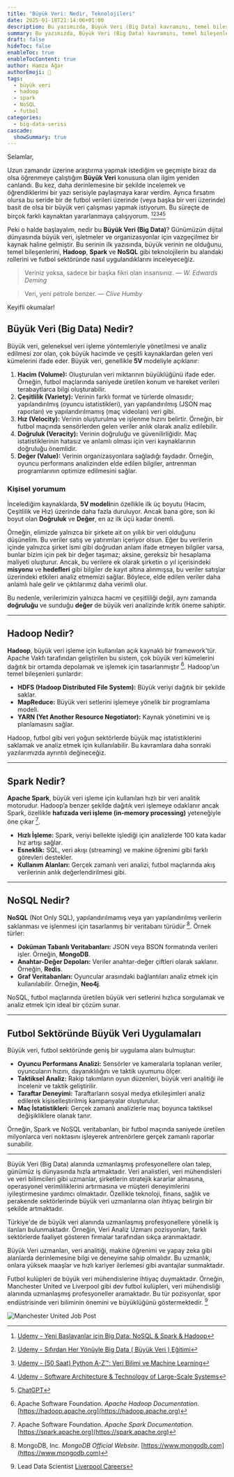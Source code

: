 ```yaml
---
title: "Büyük Veri: Nedir, Teknolojileri"
date: 2025-01-18T21:14:06+01:00
description: Bu yazımızda, Büyük Veri (Big Data) kavramını, temel bileşenlerini ve teknolojilerini ele alıyoruz. Hadoop, Spark ve NoSQL gibi araçların bu alandaki rolünü açıklayarak, futbol sektörü gibi örneklerle kullanım alanlarına değiniyoruz. 
summary: Bu yazımızda, Büyük Veri (Big Data) kavramını, temel bileşenlerini ve teknolojilerini ele alıyoruz. Hadoop, Spark ve NoSQL gibi araçların bu alandaki rolünü açıklayarak, futbol sektörü gibi örneklerle kullanım alanlarına değiniyoruz. 
draft: false
hideToc: false
enableToc: true
enableTocContent: true
author: Hamza Ağar
authorEmoji: 🤖
tags:
  - büyük veri
  - hadoop
  - spark
  - NoSQL
  - futbol
categories:
  - big-data-serisi
cascade:
  showSummary: true
---
```


Selamlar,  

Uzun zamandır üzerine araştırma yapmak istediğim ve geçmişte biraz da olsa öğrenmeye çalıştığım **Büyük Veri** konusuna olan ilgim yeniden canlandı. Bu kez, daha derinlemesine bir şekilde incelemek ve öğrendiklerimi bir yazı serisiyle paylaşmaya karar verdim. Ayrıca fırsatım olursa bu seride bir de futbol verileri üzerinde (veya başka bir veri üzerinde) basit de olsa bir büyük veri çalışması yapmak istiyorum. Bu süreçte de birçok farklı kaynaktan yararlanmaya çalışıyorum. [^1][^2][^3][^4][^5]

Peki o halde başlayalım, nedir bu **Büyük Veri (Big Data)**? Günümüzün dijital dünyasında büyük veri, işletmeler ve organizasyonlar için vazgeçilmez bir kaynak haline gelmiştir. Bu serinin ilk yazısında, büyük verinin ne olduğunu, temel bileşenlerini, **Hadoop**, **Spark** ve **NoSQL** gibi teknolojilerin bu alandaki rollerini ve futbol sektöründe nasıl uygulandıklarını inceleyeceğiz.

> Veriniz yoksa, sadece bir başka fikri olan insansınız.
> — <cite>W. Edwards Deming</cite>

> Veri, yeni petrole benzer.
> — <cite>Clive Humby</cite>

Keyifli okumalar!

## Büyük Veri (Big Data) Nedir?

Büyük veri, geleneksel veri işleme yöntemleriyle yönetilmesi ve analiz edilmesi zor olan, çok büyük hacimde ve çeşitli kaynaklardan gelen veri kümelerini ifade eder. Büyük veri, genellikle **5V** modeliyle açıklanır:

1. **Hacim (Volume):** Oluşturulan veri miktarının büyüklüğünü ifade eder. Örneğin, futbol maçlarında saniyede üretilen konum ve hareket verileri terabaytlarca bilgi oluşturabilir.
2. **Çeşitlilik (Variety):** Verinin farklı format ve türlerde olmasıdır; yapılandırılmış (oyuncu istatistikleri), yarı yapılandırılmış (JSON maç raporları) ve yapılandırılmamış (maç videoları) veri gibi.
3. **Hız (Velocity):** Verinin oluşturulma ve işlenme hızını belirtir. Örneğin, bir futbol maçında sensörlerden gelen veriler anlık olarak analiz edilebilir.
4. **Doğruluk (Veracity):** Verinin doğruluğu ve güvenilirliğidir. Maç istatistiklerinin hatasız ve anlamlı olması için veri kaynaklarının doğruluğu önemlidir.
5. **Değer (Value):** Verinin organizasyonlara sağladığı faydadır. Örneğin, oyuncu performans analizinden elde edilen bilgiler, antrenman programlarının optimize edilmesini sağlar.

### Kişisel yorumum

İncelediğim kaynaklarda, **5V modeli**nin özellikle ilk üç boyutu (Hacim, Çeşitlilik ve Hız) üzerinde daha fazla duruluyor. Ancak bana göre, son iki boyut olan **Doğruluk** ve **Değer**, en az ilk üçü kadar önemli.  

Örneğin, elimizde yalnızca bir şirkete ait on yıllık bir veri olduğunu düşünelim. Bu veriler satış ve yatırımları içeriyor olsun. Eğer bu verilerin içinde yalnızca şirket ismi gibi doğrudan anlam ifade etmeyen bilgiler varsa, bunlar bizim için pek bir değer taşımaz; aksine, gereksiz bir hesaplama maliyeti oluşturur. Ancak, bu verilere ek olarak şirketin o yıl içerisindeki **misyonu** ve **hedefleri** gibi bilgiler de kayıt altına alınmışsa, bu veriler satışlar üzerindeki etkileri analiz etmemizi sağlar. Böylece, elde edilen veriler daha anlamlı hale gelir ve çıktılarımız daha verimli olur.

Bu nedenle, verilerimizin yalnızca hacmi ve çeşitliliği değil, aynı zamanda **doğruluğu** ve sunduğu **değer** de büyük veri analizinde kritik öneme sahiptir.

---

## Hadoop Nedir?

**Hadoop**, büyük veri işleme için kullanılan açık kaynaklı bir framework'tür. Apache Vakfı tarafından geliştirilen bu sistem, çok büyük veri kümelerini dağıtık bir ortamda depolamak ve işlemek için tasarlanmıştır [^6]. Hadoop'un temel bileşenleri şunlardır:

- **HDFS (Hadoop Distributed File System):** Büyük veriyi dağıtık bir şekilde saklar.
- **MapReduce:** Büyük veri setlerini işlemeye yönelik bir programlama modeli.
- **YARN (Yet Another Resource Negotiator):** Kaynak yönetimini ve iş planlamasını sağlar.

Hadoop, futbol gibi veri yoğun sektörlerde büyük maç istatistiklerini saklamak ve analiz etmek için kullanılabilir. Bu kavramlara daha sonraki yazılarımızda ayrıntılı değineceğiz.

---

## Spark Nedir?

**Apache Spark**, büyük veri işleme için kullanılan hızlı bir veri analitik motorudur. Hadoop’a benzer şekilde dağıtık veri işlemeye odaklanır ancak Spark, özellikle **hafızada veri işleme (in-memory processing)** yeteneğiyle öne çıkar [^7].

- **Hızlı İşleme:** Spark, veriyi bellekte işlediği için analizlerde 100 kata kadar hız artışı sağlar.
- **Esneklik:** SQL, veri akışı (streaming) ve makine öğrenimi gibi farklı görevleri destekler.
- **Kullanım Alanları:** Gerçek zamanlı veri analizi, futbol maçlarında akış verilerinin anlık değerlendirilmesi gibi.

---

## NoSQL Nedir?

**NoSQL** (Not Only SQL), yapılandırılmamış veya yarı yapılandırılmış verilerin saklanması ve işlenmesi için tasarlanmış bir veritabanı türüdür [^8]. Örnek türler:

- **Doküman Tabanlı Veritabanları:** JSON veya BSON formatında verileri işler. Örneğin, **MongoDB**.
- **Anahtar-Değer Depoları:** Veriler anahtar-değer çiftleri olarak saklanır. Örneğin, **Redis**.
- **Graf Veritabanları:** Oyuncular arasındaki bağlantıları analiz etmek için kullanılabilir. Örneğin, **Neo4j**.

NoSQL, futbol maçlarında üretilen büyük veri setlerini hızlıca sorgulamak ve analiz etmek için ideal bir çözüm sunar.

---

## Futbol Sektöründe Büyük Veri Uygulamaları

Büyük veri, futbol sektöründe geniş bir uygulama alanı bulmuştur:

- **Oyuncu Performans Analizi:** Sensörler ve kameralarla toplanan veriler, oyuncuların hızını, dayanıklılığını ve taktik uyumunu ölçer.
- **Taktiksel Analiz:** Rakip takımların oyun düzenleri, büyük veri analitiği ile incelenir ve taktik geliştirilir.
- **Taraftar Deneyimi:** Taraftarların sosyal medya etkileşimleri analiz edilerek kişiselleştirilmiş kampanyalar oluşturulur.
- **Maç İstatistikleri:** Gerçek zamanlı analizlerle maç boyunca taktiksel değişikliklere olanak tanır.

Örneğin, Spark ve NoSQL veritabanları, bir futbol maçında saniyede üretilen milyonlarca veri noktasını işleyerek antrenörlere gerçek zamanlı raporlar sunabilir.

---

Büyük Veri (Big Data) alanında uzmanlaşmış profesyonellere olan talep, günümüz iş dünyasında hızla artmaktadır. Veri analistleri, veri mühendisleri ve veri bilimcileri gibi uzmanlar, şirketlerin stratejik kararlar almasına, operasyonel verimliliklerini artırmasına ve müşteri deneyimlerini iyileştirmesine yardımcı olmaktadır. Özellikle teknoloji, finans, sağlık ve perakende sektörlerinde büyük veri uzmanlarına olan ihtiyaç belirgin bir şekilde artmaktadır.

Türkiye'de de büyük veri alanında uzmanlaşmış profesyonellere yönelik iş ilanları bulunmaktadır. Örneğin, Veri Analiz Uzmanı pozisyonları, farklı sektörlerde faaliyet gösteren firmalar tarafından sıkça aranmaktadır.

Büyük Veri uzmanları, veri analitiği, makine öğrenimi ve yapay zeka gibi alanlarda derinlemesine bilgi ve deneyime sahip olmalıdır. Bu uzmanlık, onlara yüksek maaşlar ve hızlı kariyer ilerlemesi gibi avantajlar sunmaktadır.

Futbol kulüpleri de büyük veri mühendislerine ihtiyaç duymaktadır. Örneğin, Manchester United ve Liverpool gibi dev futbol kulüpleri, veri mühendisliği alanında uzmanlaşmış profesyoneller aramaktadır. Bu tür pozisyonlar, spor endüstrisinde veri biliminin önemini ve büyüklüğünü göstermektedir. [^9]

![Manchester United Job Post](/images/series/big-data/manu-job-post.png "LinkedIn'de Daha Önceden Paylaşılmış Bir İş İlanı")

[^1]: [Udemy - Yeni Başlayanlar için Big Data: NoSQL & Spark & Hadoop](https://www.udemy.com/course/big-data-hadoop-spark-nosql-egitimi)
[^2]: [Udemy - Sıfırdan Her Yönüyle Big Data ( Büyük Veri ) Eğitimi](https://www.udemy.com/course/sifirdan-her-yonuyle-bigdata)
[^3]: [Udemy - (50 Saat) Python A-Z™: Veri Bilimi ve Machine Learning](https://www.udemy.com/course/python-egitimi)
[^4]: [Udemy - Software Architecture & Technology of Large-Scale Systems](https://www.udemy.com/course/developer-to-architect)
[^5]: [ChatGPT](https://chatgpt.com)
[^6]: Apache Software Foundation. *Apache Hadoop Documentation*. [https://hadoop.apache.org](https://hadoop.apache.org)  
[^7]: Apache Software Foundation. *Apache Spark Documentation*. [https://spark.apache.org](https://spark.apache.org)  
[^8]: MongoDB, Inc. *MongoDB Official Website*. [https://www.mongodb.com](https://www.mongodb.com)  
[^9]: Lead Data Scientist [Liverpool Careers](https://careers.liverpoolfc.com/members/modules/job/detail.php?record=826)
